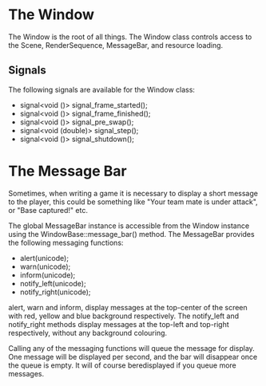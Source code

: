 # The Window

The Window is the root of all things. The Window class controls access to the Scene, RenderSequence, MessageBar, and resource loading.

## Signals

The following signals are available for the Window class:

 - signal<void ()> signal_frame_started();
 - signal<void ()> signal_frame_finished();
 - signal<void ()> signal_pre_swap();
 - signal<void (double)> signal_step();
 - signal<void ()> signal_shutdown();

# The Message Bar

Sometimes, when writing a game it is necessary to display a short message to the player, this could be something like "Your team mate is under attack", or "Base captured!" etc.

The global MessageBar instance is accessible from the Window instance using the WindowBase::message_bar() method. The MessageBar provides the following messaging functions:
    
 - alert(unicode);
 - warn(unicode);
 - inform(unicode);
 - notify_left(unicode);
 - notify_right(unicode);

alert, warn and inform, display messages at the top-center of the screen with red, yellow and blue background respectively. The notify_left and notify_right methods display messages at the top-left and top-right respectively, without any background colouring.

Calling any of the messaging functions will queue the message for display. One message will be displayed per second, and the bar will disappear once the queue is empty. It will of course beredisplayed if you queue more messages.

